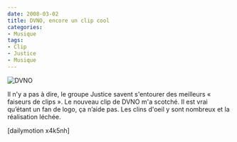 ```yaml
---
date: 2008-03-02
title: DVNO, encore un clip cool
categories:
- Musique
tags:
- Clip
- Justice
- Musique
---
```

<img src="https://dlgjp9x71cipk.cloudfront.net/2008/03/dvno.png" alt="DVNO" />

Il n'y a pas à dire, le groupe Justice savent s'entourer des meilleurs « faiseurs de clips ». Le nouveau clip de DVNO m'a scotché. Il est vrai qu’étant un fan de logo, ça n’aide pas. Les clins d'oeil y sont nombreux et la réalisation léchée.

<!--more-->

[dailymotion x4k5nh]
